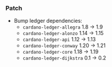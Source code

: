 <!--
A new scriv changelog fragment.

Uncomment the section that is right (remove the HTML comment wrapper).
For top level release notes, leave all the headers commented out.
-->

### Patch

- Bump ledger dependencies:
  - `cardano-ledger-allegra` 1.8 → 1.9
  - `cardano-ledger-alonzo` 1.14 → 1.15
  - `cardano-ledger-api` 1.12 → 1.13
  - `cardano-ledger-conway` 1.20 → 1.21
  - `cardano-ledger-core` 1.18 → 1.19
  - `cardano-ledger-dijkstra` 0.1 → 0.2

<!--
### Non-Breaking

- A bullet item for the Non-Breaking category.

-->
<!--
### Breaking

- A bullet item for the Breaking category.

-->
